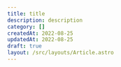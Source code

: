 ```yaml
---
title: title
description: description
category: []
createdAt: 2022-08-25
updatedAt: 2022-08-25
draft: true
layout: /src/layouts/Article.astro
---
```

